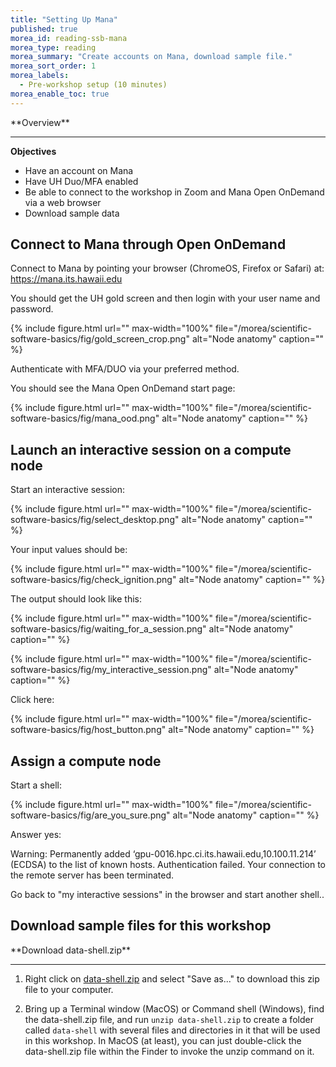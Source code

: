 ```yaml
---
title: "Setting Up Mana"
published: true
morea_id: reading-ssb-mana
morea_type: reading
morea_summary: "Create accounts on Mana, download sample file."
morea_sort_order: 1
morea_labels:
  - Pre-workshop setup (10 minutes)
morea_enable_toc: true
---
```


<div class="alert alert-success mt-3" role="alert" markdown="1">
<i class="fa-solid fa-globe fa-xl"></i> **Overview**
<hr/>

**Objectives**
  * Have an account on Mana
  * Have UH Duo/MFA enabled
  * Be able to connect to the workshop in Zoom and Mana Open OnDemand via a web browser
  * Download sample data
</div>


## Connect to Mana through Open OnDemand

Connect to Mana by pointing your browser (ChromeOS, Firefox or Safari) at: <https://mana.its.hawaii.edu>

You should get the UH gold screen and then login with your user name and password.

{% include figure.html url="" max-width="100%" file="/morea/scientific-software-basics/fig/gold_screen_crop.png" alt="Node anatomy" caption="" %}

Authenticate with MFA/DUO via your preferred method.

You should see the Mana Open OnDemand start page:

{% include figure.html url="" max-width="100%" file="/morea/scientific-software-basics/fig/mana_ood.png" alt="Node anatomy" caption="" %}

## Launch an interactive session on a compute node

Start an interactive session:

{% include figure.html url="" max-width="100%" file="/morea/scientific-software-basics/fig/select_desktop.png" alt="Node anatomy" caption="" %}

Your input values should be:

{% include figure.html url="" max-width="100%" file="/morea/scientific-software-basics/fig/check_ignition.png" alt="Node anatomy" caption="" %}

The output should look like this:

{% include figure.html url="" max-width="100%" file="/morea/scientific-software-basics/fig/waiting_for_a_session.png" alt="Node anatomy" caption="" %}

{% include figure.html url="" max-width="100%" file="/morea/scientific-software-basics/fig/my_interactive_session.png" alt="Node anatomy" caption="" %}

Click here:

{% include figure.html url="" max-width="100%" file="/morea/scientific-software-basics/fig/host_button.png" alt="Node anatomy" caption="" %}

## Assign a compute node

Start a shell:

{% include figure.html url="" max-width="100%" file="/morea/scientific-software-basics/fig/are_you_sure.png" alt="Node anatomy" caption="" %}

Answer yes:

Warning: Permanently added ‘gpu-0016.hpc.ci.its.hawaii.edu,10.100.11.214’ (ECDSA) to the list of known hosts. Authentication failed. Your connection to the remote server has been terminated.

Go back to "my interactive sessions" in the browser and start another shell..

## Download sample files for this workshop

<div class="alert alert-secondary" role="alert" markdown="1">
<i class="fa-solid fa-user-pen fa-xl"></i>  **Download data-shell.zip**
<hr/>

1. Right click on [data-shell.zip](/morea/scientific-software-basics/data/data-shell.zip) and select "Save as..." to download this zip file to your computer.

2. Bring up a Terminal window (MacOS) or Command shell (Windows), find the data-shell.zip file, and run `unzip data-shell.zip` to create a folder called `data-shell` with several files and directories in it that will be used in this workshop. In MacOS (at least), you can just double-click the data-shell.zip file within the Finder to invoke the unzip command on it.  
</div>
